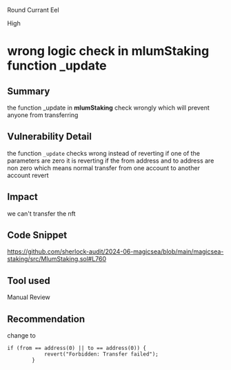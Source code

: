 Round Currant Eel

High

# wrong logic check in mlumStaking  function _update

## Summary
the  function  _update in  **mlumStaking**  check wrongly  which will prevent anyone from  transferring 
## Vulnerability Detail
the function `_update`  checks wrong instead of reverting if one of the parameters are zero it is reverting if the from address and to address are non zero which means normal transfer from one account to another account revert 
## Impact
we can't transfer the nft
## Code Snippet
https://github.com/sherlock-audit/2024-06-magicsea/blob/main/magicsea-staking/src/MlumStaking.sol#L760
## Tool used

Manual Review

## Recommendation
change to
```solidity
if (from == address(0) || to == address(0)) {
            revert("Forbidden: Transfer failed");
        }
```
